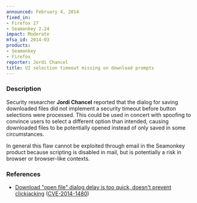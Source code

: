 ```yaml
---
announced: February 4, 2014
fixed_in:
- Firefox 27
- Seamonkey 2.24
impact: Moderate
mfsa_id: 2014-03
products:
- Seamonkey
- Firefox
reporter: Jordi Chancel
title: UI selection timeout missing on download prompts
---
```


<h3>Description</h3>

<p>Security researcher <strong>Jordi Chancel</strong> reported that the dialog
for saving downloaded files did not implement a security timeout before button
selections were processed. This could be used in concert with spoofing to
convince users to select a different option than intended, causing downloaded
files to be potentially opened instead of only saved in some circumstances.
</p>

<p class="note">In general this flaw cannot be exploited through email in the
Seamonkey product because scripting is disabled in mail, but is potentially a
risk in browser or browser-like contexts.</p>

<h3>References</h3>

<ul>
  <li><a href="https://bugzilla.mozilla.org/show_bug.cgi?id=916726">
       Download "open file" dialog delay is too quick, doesn't prevent
clickjacking</a> (<a href="http://cve.mitre.org/cgi-bin/cvename.cgi?name=CVE-2014-1480" class="ex-ref">CVE-2014-1480</a>)</li>
</ul>



